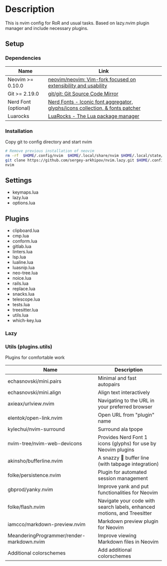 # Description

This is nvim config for RoR and usual tasks.
Based on lazy.nvim plugin manager and include necessary plugins.

## Setup

### Dependencies

| Name                 | Link                                                                                                        |
| -------------------- | ----------------------------------------------------------------------------------------------------------- |
| Neovim >= 0.10.0     | [neovim/neovim: Vim-fork focused on extensibility and usability](https://github.com/neovim/neovim)          |
| Git >= 2.19.0        | [git/git: Git Source Code Mirror](https://github.com/git/git)                                               |
| Nerd Font (optional) | [Nerd Fonts - Iconic font aggregator, glyphs/icons collection, & fonts patcher](https://www.nerdfonts.com/) |
| Luarocks             | [LuaRocks - The Lua package manager](https://luarocks.org/)                                                 |

### Installation

Copy git to config directory and start nvim

```bash
# Remove previous installation of neovim
rm -rf  $HOME/.config/nvim  $HOME/.local/share/nvim $HOME/.local/state/nvim
git clone https://github.com/sergey-arkhipov/nvim.lazy.git $HOME/.config/nvim
nvim

```

## Settings

- keymaps.lua
- lazy.lua
- options.lua

## Plugins

- clipboard.lua
- cmp.lua
- conform.lua
- gitlab.lua
- linters.lua
- lsp.lua
- lualine.lua
- luasnip.lua
- neo-tree.lua
- noice.lua
- rails.lua
- replace.lua
- snacks.lua
- telescope.lua
- tests.lua
- treesitter.lua
- utils.lua
- which-key.lua

### Lazy

### Utils (plugins.utils)

Plugins for comfortable work

| Name                                      | Description                                                             |
| ----------------------------------------- | ----------------------------------------------------------------------- |
| echasnovski/mini.pairs                    | Minimal and fast autopairs                                              |
| echasnovski/mini.align                    | Align text interactively                                                |
| axieax/urlview.nvim                       | Navigating to the URL in your preferred browser                         |
| elentok/open-link.nvim                    | Open URL from "plugin" name                                             |
| kylechui/nvim-surround                    | Surround ala tpope                                                      |
| nvim-tree/nvim-web-devicons               | Provides Nerd Font 1 icons (glyphs) for use by Neovim plugins           |
| akinsho/bufferline.nvim                   | A snazzy 💅 buffer line (with tabpage integration)                      |
| folke/persistence.nvim                    | Plugin for automated session management                                 |
| gbprod/yanky.nvim                         | Improve yank and put functionalities for Neovim                         |
| folke/flash.nvim                          | Navigate your code with search labels, enhanced motions, and Treesitter |
| iamcco/markdown-preview.nvim              | Markdown preview plugin for Neovim                                      |
| MeanderingProgrammer/render-markdown.nvim | Improve viewing Markdown files in Neovim                                |
| Additional colorschemes                   | Add additional colorschemes                                             |
